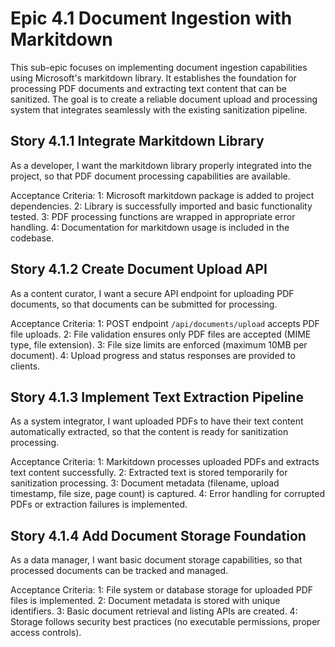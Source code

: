 # Epic 4.1 Document Ingestion with Markitdown

This sub-epic focuses on implementing document ingestion capabilities using Microsoft's markitdown library. It establishes the foundation for processing PDF documents and extracting text content that can be sanitized. The goal is to create a reliable document upload and processing system that integrates seamlessly with the existing sanitization pipeline.

## Story 4.1.1 Integrate Markitdown Library

As a developer, I want the markitdown library properly integrated into the project, so that PDF document processing capabilities are available.

Acceptance Criteria:
1: Microsoft markitdown package is added to project dependencies.
2: Library is successfully imported and basic functionality tested.
3: PDF processing functions are wrapped in appropriate error handling.
4: Documentation for markitdown usage is included in the codebase.

## Story 4.1.2 Create Document Upload API

As a content curator, I want a secure API endpoint for uploading PDF documents, so that documents can be submitted for processing.

Acceptance Criteria:
1: POST endpoint `/api/documents/upload` accepts PDF file uploads.
2: File validation ensures only PDF files are accepted (MIME type, file extension).
3: File size limits are enforced (maximum 10MB per document).
4: Upload progress and status responses are provided to clients.

## Story 4.1.3 Implement Text Extraction Pipeline

As a system integrator, I want uploaded PDFs to have their text content automatically extracted, so that the content is ready for sanitization processing.

Acceptance Criteria:
1: Markitdown processes uploaded PDFs and extracts text content successfully.
2: Extracted text is stored temporarily for sanitization processing.
3: Document metadata (filename, upload timestamp, file size, page count) is captured.
4: Error handling for corrupted PDFs or extraction failures is implemented.

## Story 4.1.4 Add Document Storage Foundation

As a data manager, I want basic document storage capabilities, so that processed documents can be tracked and managed.

Acceptance Criteria:
1: File system or database storage for uploaded PDF files is implemented.
2: Document metadata is stored with unique identifiers.
3: Basic document retrieval and listing APIs are created.
4: Storage follows security best practices (no executable permissions, proper access controls).
